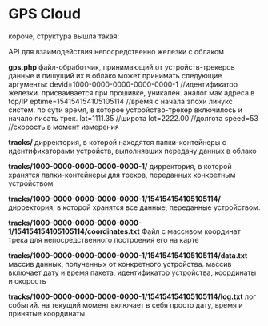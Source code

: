 <h1>GPS Cloud</h1>


короче, структура вышла такая:

API для взаимодействия непосредственно железки с облаком

<b>gps.php</b>
файл-обработчик, принимающий от устройств-трекеров данные и пишущий их в облако
может принимать следующие аргументы:
devid=1000-0000-0000-0000-0000-1 //идентификатор железки. присваивается при прошивке, уникален. аналог мак адреса в tcp/IP
eptime=154154154105105114 //время с начала эпохи линукс систем. по сути время, в которое устройство-трекер включилось и начало писать трек.
lat=1111.35 //широта
lot=2222.00 //долгота
speed=53 //скорость в момент измерения

<b>tracks/</b>
дирректория, в которой находятся папки-контейнеры с идентификаторами устройств, выполнявших передачу данных в облако

<b>tracks/1000-0000-0000-0000-0000-1/</b>
дирректория, в которой хранятся папки-контейнеры для треков, переданных конкретным устройством

<b>tracks/1000-0000-0000-0000-0000-1/154154154105105114/</b>
дирректория, в которой хранятся все данные, переданные устройством.

<b>tracks/1000-0000-0000-0000-0000-1/154154154105105114/coordinates.txt</b>
Файл с массивом координат трека для непосредственного построения его на карте

<b>tracks/1000-0000-0000-0000-0000-1/154154154105105114/data.txt</b>
массив данных, полученных от конкретного устройства. массив включает дату и время пакета, идентификатор устройства, координаты и скорость

<b>tracks/1000-0000-0000-0000-0000-1/154154154105105114/log.txt</b>
лог событий. на текущий момент включает в себя просто дату, время и принятые координаты.
